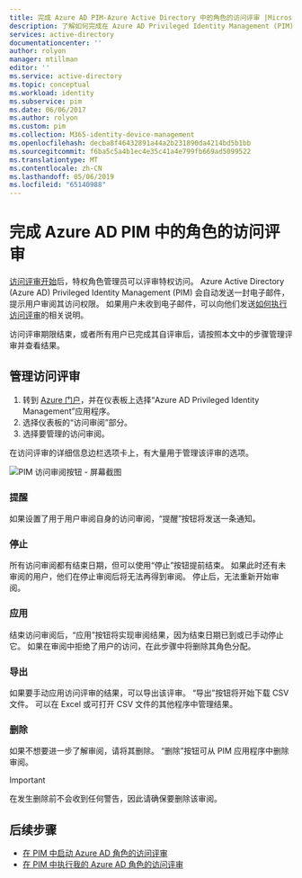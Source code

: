 ```yaml
---
title: 完成 Azure AD PIM-Azure Active Directory 中的角色的访问评审 |Microsoft Docs
description: 了解如何完成在 Azure AD Privileged Identity Management (PIM) 中的 Azure AD 角色的访问评审并查看结果
services: active-directory
documentationcenter: ''
author: rolyon
manager: mtillman
editor: ''
ms.service: active-directory
ms.topic: conceptual
ms.workload: identity
ms.subservice: pim
ms.date: 06/06/2017
ms.author: rolyon
ms.custom: pim
ms.collection: M365-identity-device-management
ms.openlocfilehash: decba8f46432891a44a2b231890da4214bd5b1bb
ms.sourcegitcommit: f6ba5c5a4b1ec4e35c41a4e799fb669ad5099522
ms.translationtype: MT
ms.contentlocale: zh-CN
ms.lasthandoff: 05/06/2019
ms.locfileid: "65140988"
---
```

# <a name="complete-an-access-review-of-azure-ad-roles-in-pim"></a>完成 Azure AD PIM 中的角色的访问评审
[访问评审开始](pim-how-to-start-security-review.md)后，特权角色管理员可以评审特权访问。 Azure Active Directory (Azure AD) Privileged Identity Management (PIM) 会自动发送一封电子邮件，提示用户审阅其访问权限。 如果用户未收到电子邮件，可以向他们发送[如何执行访问评审](pim-how-to-perform-security-review.md)的相关说明。

访问评审期限结束，或者所有用户已完成其自评审后，请按照本文中的步骤管理评审并查看结果。

## <a name="manage-access-reviews"></a>管理访问评审
1. 转到 [Azure 门户](https://portal.azure.com/)，并在仪表板上选择“Azure AD Privileged Identity Management”应用程序。
2. 选择仪表板的“访问审阅”部分。
3. 选择要管理的访问审阅。

在访问评审的详细信息边栏选项卡上，有大量用于管理该评审的选项。

![PIM 访问审阅按钮 - 屏幕截图](./media/pim-how-to-complete-review/PIM_review_buttons.png)

### <a name="remind"></a>提醒
如果设置了用于用户审阅自身的访问审阅，“提醒”按钮将发送一条通知。 

### <a name="stop"></a>停止
所有访问审阅都有结束日期，但可以使用“停止”按钮提前结束。 如果此时还有未审阅的用户，他们在停止审阅后将无法再得到审阅。 停止后，无法重新开始审阅。

### <a name="apply"></a>应用
结束访问审阅后，“应用”按钮将实现审阅结果，因为结束日期已到或已手动停止它。 如果在审阅中拒绝了用户的访问，在此步骤中将删除其角色分配。  

### <a name="export"></a>导出
如果要手动应用访问评审的结果，可以导出该评审。 “导出”按钮将开始下载 CSV 文件。 可以在 Excel 或可打开 CSV 文件的其他程序中管理结果。

### <a name="delete"></a>删除
如果不想要进一步了解审阅，请将其删除。 “删除”按钮可从 PIM 应用程序中删除审阅。

> [!IMPORTANT]
> 在发生删除前不会收到任何警告，因此请确保要删除该审阅。 

## <a name="next-steps"></a>后续步骤

- [在 PIM 中启动 Azure AD 角色的访问评审](pim-how-to-start-security-review.md)
- [在 PIM 中执行我的 Azure AD 角色的访问评审](pim-how-to-perform-security-review.md)
